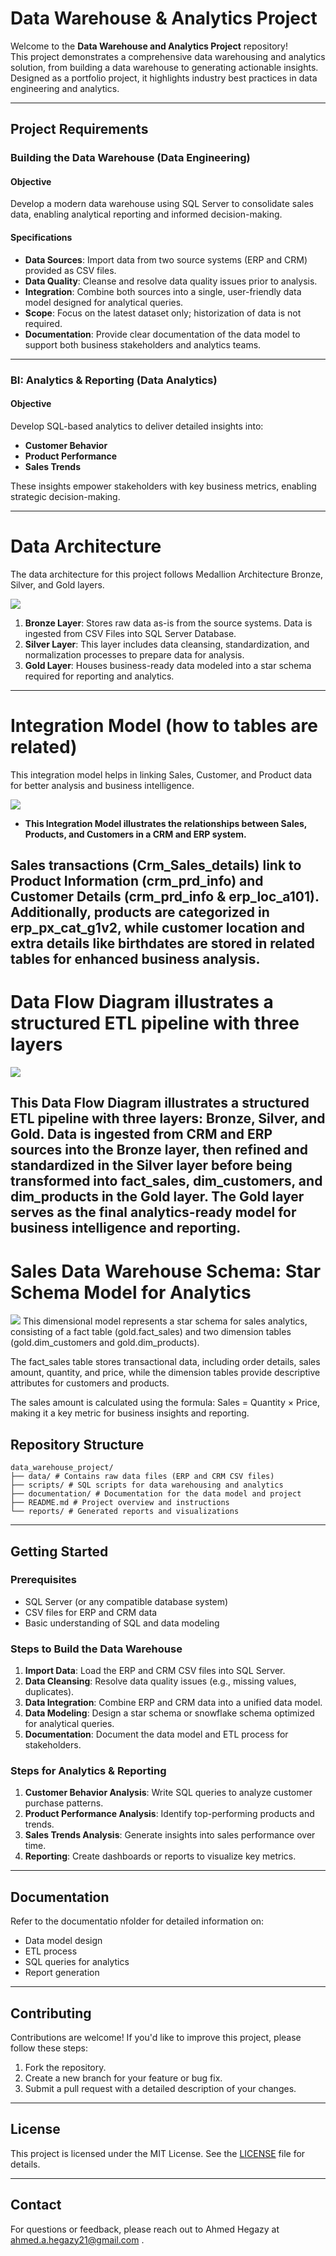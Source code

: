# Data Warehouse & Analytics Project

Welcome to the **Data Warehouse and Analytics Project** repository!  
This project demonstrates a comprehensive data warehousing and analytics solution, from building a data warehouse to generating actionable insights. Designed as a portfolio project, it highlights industry best practices in data engineering and analytics.

---

## Project Requirements

### **Building the Data Warehouse (Data Engineering)**

#### **Objective**
Develop a modern data warehouse using SQL Server to consolidate sales data, enabling analytical reporting and informed decision-making.

#### **Specifications**
- **Data Sources**: Import data from two source systems (ERP and CRM) provided as CSV files.
- **Data Quality**: Cleanse and resolve data quality issues prior to analysis.
- **Integration**: Combine both sources into a single, user-friendly data model designed for analytical queries.
- **Scope**: Focus on the latest dataset only; historization of data is not required.
- **Documentation**: Provide clear documentation of the data model to support both business stakeholders and analytics teams.

---

### **BI: Analytics & Reporting (Data Analytics)**

#### **Objective**
Develop SQL-based analytics to deliver detailed insights into:
- **Customer Behavior**
- **Product Performance**
- **Sales Trends**

These insights empower stakeholders with key business metrics, enabling strategic decision-making.

---
# Data Architecture
The data architecture for this project follows Medallion Architecture Bronze, Silver, and Gold layers.


![](docs/Architecture-High.png)


1. **Bronze Layer**: Stores raw data as-is from the source systems. Data is ingested from CSV Files into SQL Server
Database.
2. **Silver Layer**: This layer includes data cleansing, standardization, and normalization processes to prepare data for
analysis.
3. **Gold Layer**: Houses business-ready data modeled into a star schema required for reporting and analytics.
-----
# Integration Model (how to tables are related)
This integration model helps in linking Sales, Customer, and Product data for better analysis and business intelligence.


![](docs/Architecture-integration.png)

- **This Integration Model illustrates the relationships between Sales, Products, and Customers in a CRM and ERP system.**

 Sales transactions (Crm_Sales_details) link to Product Information (crm_prd_info) and Customer Details (crm_prd_info & erp_loc_a101). 
Additionally, products are categorized in erp_px_cat_g1v2, while customer location and extra details like birthdates are stored in related tables for enhanced business analysis.
------

# Data Flow Diagram illustrates a structured ETL pipeline with three layers


![](docs/Data_Flow_Diagram.png)


This Data Flow Diagram illustrates a structured ETL pipeline with three layers: Bronze, Silver, and Gold. Data is ingested from CRM and ERP sources into the Bronze layer, then refined and standardized in the Silver layer before being transformed into fact_sales, dim_customers, and dim_products in the Gold layer. The Gold layer serves as the final analytics-ready model for business intelligence and reporting.
----
# Sales Data Warehouse Schema: Star Schema Model for Analytics
![](docs/Architecture-Data.png)
This dimensional model represents a star schema for sales analytics, consisting of a fact table (gold.fact_sales) and two dimension tables (gold.dim_customers and gold.dim_products).

The fact_sales table stores transactional data, including order details, sales amount, quantity, and price, while the dimension tables provide descriptive attributes for customers and products.

The sales amount is calculated using the formula:
Sales = Quantity × Price, making it a key metric for business insights and reporting.

## Repository Structure
```
data_warehouse_project/
├── data/ # Contains raw data files (ERP and CRM CSV files)
├── scripts/ # SQL scripts for data warehousing and analytics
├── documentation/ # Documentation for the data model and project
├── README.md # Project overview and instructions
└── reports/ # Generated reports and visualizations
```

---

## Getting Started

### Prerequisites
- SQL Server (or any compatible database system)
- CSV files for ERP and CRM data
- Basic understanding of SQL and data modeling

### Steps to Build the Data Warehouse
1. **Import Data**: Load the ERP and CRM CSV files into SQL Server.
2. **Data Cleansing**: Resolve data quality issues (e.g., missing values, duplicates).
3. **Data Integration**: Combine ERP and CRM data into a unified data model.
4. **Data Modeling**: Design a star schema or snowflake schema optimized for analytical queries.
5. **Documentation**: Document the data model and ETL process for stakeholders.

### Steps for Analytics & Reporting
1. **Customer Behavior Analysis**: Write SQL queries to analyze customer purchase patterns.
2. **Product Performance Analysis**: Identify top-performing products and trends.
3. **Sales Trends Analysis**: Generate insights into sales performance over time.
4. **Reporting**: Create dashboards or reports to visualize key metrics.

---

## Documentation
Refer to the documentatio nfolder for detailed information on:
- Data model design
- ETL process
- SQL queries for analytics
- Report generation

---

## Contributing
Contributions are welcome! If you'd like to improve this project, please follow these steps:
1. Fork the repository.
2. Create a new branch for your feature or bug fix.
3. Submit a pull request with a detailed description of your changes.

---

## License
This project is licensed under the MIT License. See the [LICENSE](LICENSE) file for details.

---

## Contact
For questions or feedback, please reach out to Ahmed Hegazy at ahmed.a.hegazy21@gmail.com .

